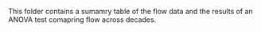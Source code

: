 This folder contains a sumamry table of the flow data and the results of an ANOVA test comapring flow across decades.
